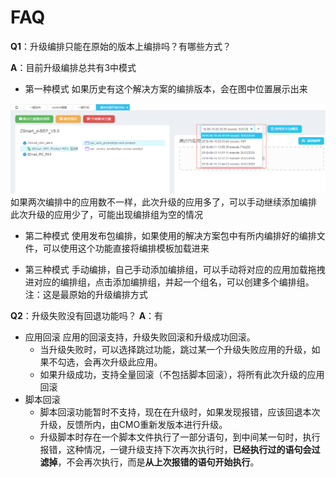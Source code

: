 # FAQ
**Q1**：升级编排只能在原始的版本上编排吗？有哪些方式？

**A**：目前升级编排总共有3中模式
* 第一种模式
如果历史有这个解决方案的编排版本，会在图中位置展示出来

![](/yi-jian-sheng-ji/faq-bian-pai-1.png)
如果两次编排中的应用数不一样，此次升级的应用多了，可以手动继续添加编排
此次升级的应用少了，可能出现编排组为空的情况

* 第二种模式
使用发布包编排，如果使用的解决方案包中有所内编排好的编排文件，可以使用这个功能直接将编排模板加载进来

* 第三种模式
手动编排，自己手动添加编排组，可以手动将对应的应用加载拖拽进对应的编排组，点击添加编排组，并起一个组名，可以创建多个编排组。注：这是最原始的升级编排方式

**Q2**：升级失败没有回退功能吗？
**A**：有
* 应用回滚
  应用的回滚支持，升级失败回滚和升级成功回滚。
    * 当升级失败时，可以选择跳过功能，跳过某一个升级失败应用的升级，如果不勾选，会再次升级此应用。
    * 如果升级成功，支持全量回滚（不包括脚本回滚），将所有此次升级的应用回滚
* 脚本回滚
  * 脚本回滚功能暂时不支持，现在在升级时，如果发现报错，应该回退本次升级，反馈所内，由CMO重新发版本进行升级。
  * 升级脚本时存在一个脚本文件执行了一部分语句，到中间某一句时，执行报错，这种情况，一键升级支持下次再次执行时，**已经执行过的语句会过滤掉**，不会再次执行，而是**从上次报错的语句开始执行**。



